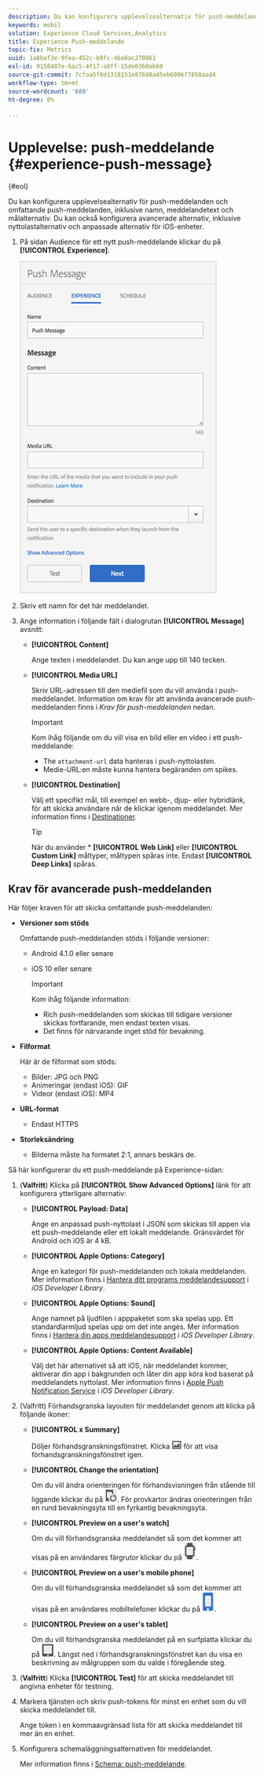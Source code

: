 ```yaml
---
description: Du kan konfigurera upplevelsealternativ för push-meddelanden och omfattande push-meddelanden, inklusive namn, meddelandetext och målalternativ. Du kan också konfigurera avancerade alternativ, inklusive nyttolastalternativ och anpassade alternativ för iOS-enheter.
keywords: mobil
solution: Experience Cloud Services,Analytics
title: Experience Push-meddelande
topic-fix: Metrics
uuid: 1a8baf3e-9fea-452c-b0fc-4ba8ac270861
exl-id: 9158487e-6ac5-4f17-a8ff-15de0360ab60
source-git-commit: 7cfaa5f6d1318151e87698a45eb6006f7850aad4
workflow-type: tm+mt
source-wordcount: '689'
ht-degree: 0%

---
```


# Upplevelse: push-meddelande {#experience-push-message}

{#eol}

Du kan konfigurera upplevelsealternativ för push-meddelanden och omfattande push-meddelanden, inklusive namn, meddelandetext och målalternativ. Du kan också konfigurera avancerade alternativ, inklusive nyttolastalternativ och anpassade alternativ för iOS-enheter.

1. På sidan Audience för ett nytt push-meddelande klickar du på **[!UICONTROL Experience]**.

   ![push-meddelandeskärm](assets/experience-push-message.png)

1. Skriv ett namn för det här meddelandet.
1. Ange information i följande fält i dialogrutan **[!UICONTROL Message]** avsnitt:

   * **[!UICONTROL Content]**

      Ange texten i meddelandet. Du kan ange upp till 140 tecken.

   * **[!UICONTROL Media URL]**

      Skriv URL-adressen till den mediefil som du vill använda i push-meddelandet. Information om krav för att använda avancerade push-meddelanden finns i *Krav för push-meddelanden* nedan.

      >[!IMPORTANT]
      >
      >Kom ihåg följande om du vill visa en bild eller en video i ett push-meddelande:
      > * The `attachment-url` data hanteras i push-nyttolasten.
      > * Medie-URL:en måste kunna hantera begäranden om spikes.


   * **[!UICONTROL Destination]**

      Välj ett specifikt mål, till exempel en webb-, djup- eller hybridlänk, för att skicka användare när de klickar igenom meddelandet. Mer information finns i [Destinationer](/help/using/acquisition-main/c-create-destinations.md).

      >[!TIP]
      >
      >När du använder * **[!UICONTROL Web Link]** eller **[!UICONTROL Custom Link]** måltyper, måltypen spåras inte. Endast **[!UICONTROL Deep Links]** spåras.

## Krav för avancerade push-meddelanden

Här följer kraven för att skicka omfattande push-meddelanden:

* **Versioner som stöds**

   Omfattande push-meddelanden stöds i följande versioner:
   * Android 4.1.0 eller senare
   * iOS 10 eller senare

      >[!IMPORTANT]
      >
      >Kom ihåg följande information:
      >
      >* Rich push-meddelanden som skickas till tidigare versioner skickas fortfarande, men endast texten visas.
      >* Det finns för närvarande inget stöd för bevakning.


* **Filformat**

   Här är de filformat som stöds:
   * Bilder: JPG och PNG
   * Animeringar (endast iOS): GIF
   * Videor (endast iOS): MP4

* **URL-format**
   * Endast HTTPS

* **Storleksändring**
   * Bilderna måste ha formatet 2:1, annars beskärs de.

Så här konfigurerar du ett push-meddelande på Experience-sidan:

1. (**Valfritt**) Klicka på **[!UICONTROL Show Advanced Options]** länk för att konfigurera ytterligare alternativ:

   * **[!UICONTROL Payload: Data]**

      Ange en anpassad push-nyttolast i JSON som skickas till appen via ett push-meddelande eller ett lokalt meddelande. Gränsvärdet för Android och iOS är 4 kB.

   * **[!UICONTROL Apple Options: Category]**

      Ange en kategori för push-meddelanden och lokala meddelanden. Mer information finns i [Hantera ditt programs meddelandesupport](https://developer.apple.com/library/content/documentation/NetworkingInternet/Conceptual/RemoteNotificationsPG/SupportingNotificationsinYourApp.html#//apple_ref/doc/uid/TP40008194-CH4-SW9) i *iOS Developer Library*.

   * **[!UICONTROL Apple Options: Sound]**

      Ange namnet på ljudfilen i apppaketet som ska spelas upp. Ett standardlarmljud spelas upp om det inte anges. Mer information finns i [Hantera din apps meddelandesupport](https://developer.apple.com/library/content/documentation/NetworkingInternet/Conceptual/RemoteNotificationsPG/SupportingNotificationsinYourApp.html#//apple_ref/doc/uid/TP40008194-CH4-SW10) i *iOS Developer Library*.

   * **[!UICONTROL Apple Options: Content Available]**

      Välj det här alternativet så att iOS, när meddelandet kommer, aktiverar din app i bakgrunden och låter din app köra kod baserat på meddelandets nyttolast. Mer information finns i [Apple Push Notification Service](https://developer.apple.com/library/content/documentation/NetworkingInternet/Conceptual/RemoteNotificationsPG/APNSOverview.html#//apple_ref/doc/uid/TP40008194-CH8-SW1) i *iOS Developer Library*.

2. (Valfritt) Förhandsgranska layouten för meddelandet genom att klicka på följande ikoner:

   * **[!UICONTROL x Summary]**

      Döljer förhandsgranskningsfönstret. Klicka ![förhandsgranska](assets/icon_preview.png) för att visa förhandsgranskningsfönstret igen.

   * **[!UICONTROL Change the orientation]**

      Om du vill ändra orienteringen för förhandsvisningen från stående till liggande klickar du på ![orientering](assets/icon_orientation.png). För provkartor ändras orienteringen från en rund bevakningsyta till en fyrkantig bevakningsyta.

   * **[!UICONTROL Preview on a user's watch]**

      Om du vill förhandsgranska meddelandet så som det kommer att visas på en användares färgrutor klickar du på ![bevakningsikon](assets/icon_watch.png).

   * **[!UICONTROL Preview on a user's mobile phone]**

      Om du vill förhandsgranska meddelandet så som det kommer att visas på en användares mobiltelefoner klickar du på ![telefon, ikon](assets/icon_phone.png).

   * **[!UICONTROL Preview on a user's tablet]**

      Om du vill förhandsgranska meddelandet på en surfplatta klickar du på ![ikon för surfplatta](assets/icon_tablet.png).
   Längst ned i förhandsgranskningsfönstret kan du visa en beskrivning av målgruppen som du valde i föregående steg.

3. (**Valfritt**) Klicka **[!UICONTROL Test]** för att skicka meddelandet till angivna enheter för testning.
4. Markera tjänsten och skriv push-tokens för minst en enhet som du vill skicka meddelandet till.

   Ange token i en kommaavgränsad lista för att skicka meddelandet till mer än en enhet.

5. Konfigurera schemaläggningsalternativen för meddelandet.

   Mer information finns i [Schema: push-meddelande](/help/using/in-app-messaging/t-create-push-message/c-schedule-push-message.md).
